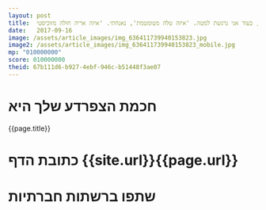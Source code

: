 ```yaml
---
layout: post
title:  וכך התאהב האריה בכבש. 'מלמל והפנה את עיניך, אני אסתיר את עיני, בעוד אני נרגשת למטה. 'איזה טלה מטומטמת', נאנחתי. 'איזה אריה חולה מזוכיסטי'
date:   2017-09-16
image: /assets/article_images/img_636411739940153823.jpg
image2: /assets/article_images/img_636411739940153823_mobile.jpg
mp: "010000000"
score: 010000000
theid: 67b111d6-b927-4ebf-946c-b51448f3ae07
---
```

# חכמת הצפרדע שלך היא
{{page.title}}

# כתובת הדף {{site.url}}{{page.url}}
# שתפו ברשתות חברתיות